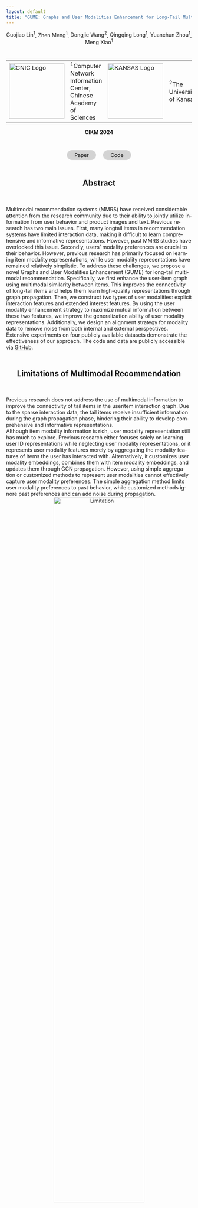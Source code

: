 ```yaml
---
layout: default
title: "GUME: Graphs and User Modalities Enhancement for Long-Tail Multimodal Recommendation"
---
```

<div style="text-align: center;">
  <a href="https://guojiaolin.github.io/" style="text-decoration: none; color: inherit;" onmouseover="this.style.color='#blue'" onmouseout="this.style.color='inherit'">Guojiao Lin<sup>1</sup></a>, 
  Zhen Meng<sup>1</sup>, 
  <a href="https://wangdongjie100.github.io/" style="text-decoration: none; color: inherit;" onmouseover="this.style.color='#blue'" onmouseout="this.style.color='inherit'">Dongjie Wang<sup>2</sup></a>, 
  <a href="https://scholar.google.com.hk/citations?user=283USTgAAAAJ&hl=zh-CN&oi=sra" style="text-decoration: none; color: inherit;" onmouseover="this.style.color='#blue'" onmouseout="this.style.color='inherit'">Qingqing Long<sup>1</sup></a>, 
  <a href="https://scholar.google.com.hk/citations?user=r7_Yfj8AAAAJ&hl=zh-CN&oi=sra" style="text-decoration: none; color: inherit;" onmouseover="this.style.color='#blue'" onmouseout="this.style.color='inherit'">Yuanchun Zhou<sup>1</sup></a>, 
  <a href="https://coco11563.github.io/" style="text-decoration: none; color: inherit;" onmouseover="this.style.color='#blue'" onmouseout="this.style.color='inherit'">Meng Xiao<sup>1</sup></a>
</div>

<table style="margin-top: 40px;">
  <tr>
    <td><img src="/mypaper/GUME/images/cnic.jpg" alt="CNIC Logo" width="150"></td>
    <td><sup>1</sup>Computer Network Information Center, Chinese Academy of Sciences</td>
    <td><img src="/mypaper/GUME/images/KU.png" alt="KANSAS Logo" width="150"></td>
    <td><sup>2</sup>The University of Kansas</td>
  </tr>
</table>

<div style="text-align: center;"><strong>CIKM 2024</strong></div>

<div style="text-align: center; margin-top: 40px;">
  <a href="https://arxiv.org/abs/2407.12338" target="_blank" style="text-decoration:none; background-color: #d3d3d3; color: black; padding: 5px 20px; border-radius: 20px; margin-right: 15px; display: inline-block;">
    Paper
  </a>
  <a href="https://github.com/NanGongNingYi/GUME" target="_blank" style="text-decoration:none; background-color: #d3d3d3; color: black; padding: 5px 20px; border-radius: 20px; display: inline-block;">
    Code
  </a>
</div>

<h2 style="text-align: center; margin-top: 50px; margin-bottom: 50px;">Abstract</h2>
<div style="overflow-wrap: break-word; word-wrap: break-word; hyphens: auto;" lang="en">
Multimodal recommendation systems (MMRS) have received considerable attention from the research community due to their ability to jointly utilize information from user behavior and product images and text. Previous research has two main issues. First, many longtail items in recommendation systems have limited interaction data, making it difficult to learn comprehensive and informative representations. However, past MMRS studies have overlooked this issue. Secondly, users’ modality preferences are crucial to their behavior. However, previous research has primarily focused on learning item modality representations, while user modality representations have remained relatively simplistic. To address these challenges, we propose a novel Graphs and User Modalities Enhancement (GUME) for long-tail multimodal recommendation. Specifically, we first enhance the user-item graph using multimodal similarity between items. This improves the connectivity of long-tail items and helps them learn high-quality representations through graph propagation. Then, we construct two types of user modalities: explicit interaction features and extended interest features. By using the user modality enhancement strategy to maximize mutual information between these two features, we improve the generalization ability of user modality representations. Additionally, we design an alignment strategy for modality data to remove noise from both internal and external perspectives. Extensive experiments on four publicly available datasets demonstrate the effectiveness of our approach. The code and data are publicly accessible via <a href="https://github.com/NanGongNingYi/GUME" target="_blank">GitHub</a>.
</div>

<h2 style="text-align: center; margin-top: 50px; margin-bottom: 50px;">Limitations of Multimodal Recommendation</h2>
<div style="overflow-wrap: break-word; word-wrap: break-word; hyphens: auto;" lang="en">
Previous research does not address the use of multimodal information to improve the connectivity of tail items in the useritem interaction graph. Due to the sparse interaction data, the tail items receive insufficient information during the graph propagation phase, hindering their ability to develop comprehensive and informative representations.
</div>

<div style="overflow-wrap: break-word; word-wrap: break-word; hyphens: auto;" lang="en">
Although item modality information is rich, user modality representation still has much to explore. Previous research either focuses solely on learning user ID representations while neglecting user modality representations, or it represents user modality features merely by aggregating the modality features of items the user has interacted with. Alternatively, it customizes user modality embeddings, combines them with item modality embeddings, and updates them through GCN propagation. However, using simple aggregation or customized methods to represent user modalities cannot effectively capture user modality preferences. The simple aggregation method limits user modality preferences to past behavior, while customized methods ignore past preferences and can add noise during propagation.
</div>

<div style="text-align: center;">
<img src="/mypaper/GUME/images/limitation.png" alt="Limitation" style="width: 70%; max-width: 500px; height: auto;">
</div>

<h2 style="text-align: center; margin-top: 50px; margin-bottom: 50px;">Method</h2>

<h3 style="margin-top: 20px; margin-bottom: 20px;">Enhancing User-Item Graph</h3>
<div style="overflow-wrap: break-word; word-wrap: break-word; hyphens: auto;" lang="en">
We introduce a strategy based on multimodal similarity to identify semantic neighbors. Specifically, this is implemented by utilizing the modality item graph. This graph keeps only the top-k neighbors with the highest similarity scores for each item, and we use it to identify items that are similar to the target item across multiple modalities (textual and visual). We then define these items as the semantic neighbors of the target item.
</div>

<h3 style="margin-top: 20px; margin-bottom: 20px;">The overview of GUME</h3>
<div style="overflow-wrap: break-word; word-wrap: break-word; hyphens: auto;" lang="en">
We first utilize a graph convolutional network to extract explicit interaction features and extended interest features. Then, we separate and aggregate the attributes of the explicit interaction features to achieve denoising. We maximize the mutual information between explicit interaction features and extended interest features. Finally, we align information within internal modalities as well as between modalities and external behaviors.
</div>

<div style="text-align: center;">
  <img src="/mypaper/GUME/images/method.png" alt="Method" style="max-width: 100%; height: auto;">
</div>

<h3 style="margin-top: 20px; margin-bottom: 20px;">The main contributions</h3>
<p style="word-break: break-all; hyphens: auto;">
  <strong>•</strong> We propose a strategy to enhance user-item graphs based on multimodal similarity, improving the connectivity of tail items.<br>
  <strong>•</strong> We develop a user modality enhancement strategy that improves the generalization ability of user modality representations, enabling them to effectively adapt to new products or changes in user behavior, even without direct interaction data.<br>
  <strong>•</strong> We design an alignment strategy from internal and external perspectives to capture commonalities within modalities as well as between modalities and external behaviors, thereby achieving a denoising effect.<br>
  <strong>•</strong> We conduct comprehensive experiments on four public Amazon datasets to demonstrate the unique advantages of our GUME.
</div>

<h2 style="text-align: center; margin-top: 50px; margin-bottom: 50px;">Experiments</h2>

<h3 style="margin-top: 20px; margin-bottom: 20px;">Performance Comparison</h3>
<div style="overflow-wrap: break-word; word-wrap: break-word; hyphens: auto;" lang="en">
Our GUME model achieved excellent performance across multiple metrics, surpassing traditional recommendation models and multimodal recommendation models. Specifically, in terms of Recall@20 for Sports, Clothing, and Electronics, GUME outperforms the best baseline by 2.28%, 3.54%, and 3.82% respectively; while in terms of NDCG@20, it shows improvements of 3.13%, 5.67%, and 2.65%. On the Baby dataset, GUME ties with the best baseline in Recall@20 and improves by 2.22% over the best baseline in NDCG@20. The results validate the effectiveness of our GUME.
</div>

<div style="text-align: center;">
<img src="/mypaper/GUME/images/performance.png" alt="Performance" style="max-width: 100%; height: auto;">
</div>

<h3 style="margin-top: 20px; margin-bottom: 20px;">Ablation Study</h3>
<div style="overflow-wrap: break-word; word-wrap: break-word; hyphens: auto;" lang="en">
In our work, GUME comprises the modules Graph Enhancement, Alignment for Capturing Commonalities and User Modality Augment. To thoroughly examine the impact of these modules, we conduct comprehensive ablation studies. We use "w/o XX" to denote the absence of a specific module, meaning "without XX".
</div>

<div style="text-align: center;">
<img src="/mypaper/GUME/images/ablation.png" alt="Ablation Study" style="max-width: 80%; height: auto;">
</div>

<h3 style="margin-top: 20px; margin-bottom: 20px;">Comparisons on Tail Items Performance</h3>
<div style="overflow-wrap: break-word; word-wrap: break-word; hyphens: auto;" lang="en">
To validate whether enhancing the user-item graph based on multimodal similarity can improve the recommendation performance for tail items, we conducted experiments on the Clothing dataset. Specifically, we divided items into five equally sized groups according to the node degree in the user-item bipartite graph, as shown in Figure 2. In recommendation systems, 20% of items account for 80% of interactions. Therefore, we define the top 1/5 of items as head items, while the remaining 4/5 are defined as tail items. The larger the x-axis value, the lower the node degree, and the less popular the item. We compared the performance of GUME, w/o GE, and MENTOR.
</div>
<div style="overflow-wrap: break-word; word-wrap: break-word; hyphens: auto;" lang="en">
The results show that graph enhancement can improve the recommendation performance for tail items. Although removing graph enhancement can improve the recommendation performance for head items, the overall performance decreases due to the decline in tail item performance, which is consistent with the findings of GALORE. Additionally, GUME outperforms MENTOR for both head and tail items, indicating that our graph enhancement strategy effectively improves recommendation performance for long-tail distribution data.
</div>
<div style="text-align: center;">
<img src="/mypaper/GUME/images/long_tail.png" alt="Comparisons" style="max-width: 100%; height: auto;">
</div>

<h3 style="margin-top: 20px; margin-bottom: 20px;">Visualization Analysis</h3>
<div style="overflow-wrap: break-word; word-wrap: break-word; hyphens: auto;" lang="en">
To further validate the effectiveness of the user modality enhancement component, we visualize the distribution of user modality representations within the Sports dataset. We compare two models, w/o UM and GUME, as mentioned in ablation study. Specifically, we randomly select 1000 user instances from the Sports dataset and employ t-SNE to map the user modality representations to two-dimensional space.
</div>
<div style="overflow-wrap: break-word; word-wrap: break-word; hyphens: auto;" lang="en">
The results, illustrated in figure 3, show that the user modality distribution of GUME is more uniform, while the distribution of w/o UM is more dispersed. Previous research has demonstrated that the uniformity of representation significantly influences recommendation performance. This explains why GUME is effective in enhancing user modality representation.
</div>
<div style="text-align: center;">
<img src="/mypaper/GUME/images/distribution.png" alt="Visualization" style="max-width: 100%; height: auto;">
</div>

<h2 style="text-align: center; margin-top: 50px; margin-bottom: 50px;">BibTeX</h2>
<div style="background-color: #f5f5f5; padding: 20px; border-radius: 5px; font-family: monospace; white-space: pre-wrap; line-height: 1.5;">
@article{lin2024gume,<br>
title={GUME: Graphs and User Modalities Enhancement for Long-Tail Multimodal Recommendation},<br>
author={Lin, Guojiao and Meng, Zhen and Wang, Dongjie and Long, Qingqing and Zhou, Yuanchun and Xiao, Meng},<br>
journal={arXiv preprint arXiv:2407.12338},<br>
year={2024}<br>
}
</div>